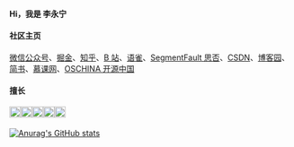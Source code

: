 #### Hi，我是 李永宁

#### 社区主页

[微信公众号](https://gitee.com/liyongning/typora-image-bed/raw/master/202202051901281.jpg)、[掘金](https://juejin.cn/user/1028798616461326)、[知乎](https://www.zhihu.com/people/3-63-67-11)、[B 站](https://space.bilibili.com/359669053)、[语雀](https://www.yuque.com/liyongning-xbmkt/kk2i0g)、[SegmentFault 思否](https://segmentfault.com/u/liyongning_lyn/articles)、[CSDN](https://blog.csdn.net/m0_66439275)、[博客园](https://www.cnblogs.com/liyongning/)、[简书](https://www.jianshu.com/u/83ae8409b409)、[慕课网](https://www.imooc.com/u/index/articles)、[OSCHINA 开源中国](https://www.imooc.com/u/index/articles)

#### 擅长

<div style="display: flex;">
  <img style="width: 20px;" src="https://user-images.githubusercontent.com/26913352/160049844-e85b3443-12c3-44f2-97df-5f8c2e0e0972.png" alt="JS" />
  <img style="width: 20px;" src="https://user-images.githubusercontent.com/26913352/160049865-ba1bc1a0-ac23-4f7b-a2e3-c73e83547608.png" alt="Vue" />
  <img style="width: 20px;" src="https://user-images.githubusercontent.com/26913352/160049976-4c22b4bd-4d5a-4bbf-b277-d8fe5330eaea.png" alt="TS" />
  <img style="width: 20px;" src="https://user-images.githubusercontent.com/26913352/160050021-40536ae1-152c-4a2a-a74d-3cbd15e4dbf0.png" alt="uni-app" />
  <img style="width: 20px;" src="https://user-images.githubusercontent.com/26913352/160050402-04f375bd-4ca7-40c1-bd4a-f2edfa67542a.png" alt="node.js" />
</div>

<div style="width: 100%; height: 5px;">&nbsp;</div>

[![Anurag's GitHub stats](https://github-readme-stats.vercel.app/api?username=liyongning)](https://github.com/anuraghazra/github-readme-stats)

